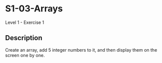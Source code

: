 # S1-03-Arrays 
  Level 1 - Exercise 1

  ## Description 
 Create an array, add 5 integer numbers to it, and then display them on the screen one by one.
  